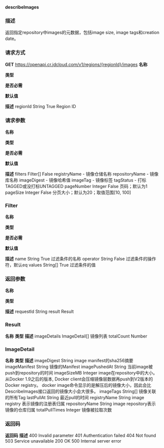 **describeImages**

### **描述**

返回指定repository中images的元数据，包括image size, image tags和creation date。

### **请求方式**

**GET** https://openapi.cr.jdcloud.com/v1/regions/{regionId}/images
**名称**
 
**类型**
 
**是否必需**
 
**默认值**
 
**描述** regionId String True  Region ID

### **请求参数**

**名称**
 
**类型**
 
**是否必需**
 
**默认值**
 
**描述** filters Filter[] False  registryName - 镜像仓储名称
repositoryName - 镜像库名称
imageDigest - 镜像哈希值
imageTag - 镜像标签
tagStatus - 打标TAGGED或没打标UNTAGGED pageNumber Integer False  页码；默认为1 pageSize Integer False  分页大小；默认为20；取值范围[10, 100]

### **Filter**

**名称**
 
**类型**
 
**是否必需**
 
**默认值**
 
**描述** name String True  过滤条件的名称 operator String False  过滤条件的操作符，默认eq values String[] True  过滤条件的值

### **返回参数**

**名称**
 
**类型**
 
**描述** requestId String result Result

### **Result**

**名称** **类型** **描述** imageDetails ImageDetail[] 镜像列表 totalCount Number

### **ImageDetail**

**名称** **类型** **描述** imageDigest String image manifest的sha256摘要 imageManifest String 镜像的Manifest imagePushedAt String 当前image被push到repository的时间 imageSizeMB Integer image在repository中的大小。从Docker 1.9之后的版本, Docker client会压缩镜像层数据再push到V2版本的Docker registry。
docker image命令显示的是解压后的镜像大小，因此会比DescribeImages接口返回的镜像大小会大很多。 imageTags String[] 镜像关联的所有Tag lastPullAt String 最近pull的时间 registryName String image registry 表示镜像的注册表归属 repositoryName String image repository表示镜像的仓库归属 totalPullTimes Integer 镜像被拉取次数

### **返回码**

**返回码** **描述** 400 Invalid parameter 401 Authentication failed 404 Not found 503 Service unavailable 200 OK 500 Internal server error